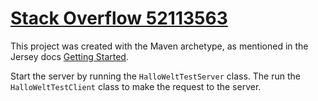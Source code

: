 # [Stack Overflow 52113563][1]


This project was created with the Maven archetype, as mentioned in the Jersey docs [Getting Started][2].

Start the server by running the `HalloWeltTestServer` class.
The run the `HalloWeltTestClient` class to make the request to the server.


[1]: https://stackoverflow.com/q/52113563/2587435
[2]: https://jersey.github.io/documentation/latest/getting-started.html#new-from-archetype

